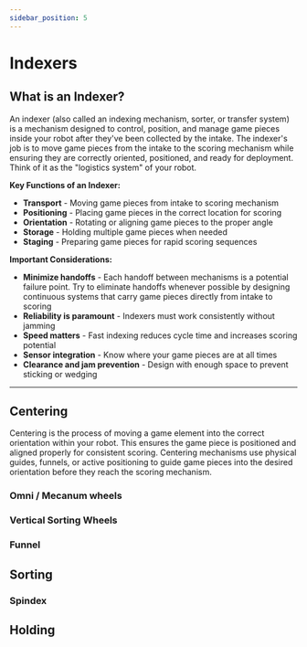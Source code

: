 ```yaml
---
sidebar_position: 5
---
```


# Indexers

## What is an Indexer?

An indexer (also called an indexing mechanism, sorter, or transfer system) is a mechanism designed to control, position, and manage game pieces inside your robot after they've been collected by the intake. The indexer's job is to move game pieces from the intake to the scoring mechanism while ensuring they are correctly oriented, positioned, and ready for deployment. Think of it as the "logistics system" of your robot.

**Key Functions of an Indexer:**
- **Transport** - Moving game pieces from intake to scoring mechanism
- **Positioning** - Placing game pieces in the correct location for scoring
- **Orientation** - Rotating or aligning game pieces to the proper angle
- **Storage** - Holding multiple game pieces when needed
- **Staging** - Preparing game pieces for rapid scoring sequences

**Important Considerations:**
- **Minimize handoffs** - Each handoff between mechanisms is a potential failure point. Try to eliminate handoffs whenever possible by designing continuous systems that carry game pieces directly from intake to scoring
- **Reliability is paramount** - Indexers must work consistently without jamming
- **Speed matters** - Fast indexing reduces cycle time and increases scoring potential
- **Sensor integration** - Know where your game pieces are at all times
- **Clearance and jam prevention** - Design with enough space to prevent sticking or wedging


---

## Centering  

Centering is the process of moving a game element into the correct orientation within your robot. This ensures the game piece is positioned and aligned properly for consistent scoring. Centering mechanisms use physical guides, funnels, or active positioning to guide game pieces into the desired orientation before they reach the scoring mechanism.

### Omni / Mecanum wheels

### Vertical Sorting Wheels 

### Funnel 

## Sorting

### Spindex

### 

## Holding

